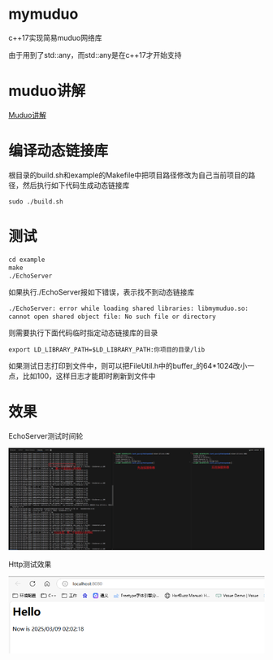 # mymuduo
c++17实现简易muduo网络库

由于用到了std::any，而std::any是在c++17才开始支持

# muduo讲解

[Muduo讲解](https://www.zhihu.com/column/c_1650978393704353792)



# 编译动态链接库

根目录的build.sh和example的Makefile中把项目路径修改为自己当前项目的路径，然后执行如下代码生成动态链接库

```
sudo ./build.sh
```

# 测试
```
cd example
make
./EchoServer
```

如果执行./EchoServer报如下错误，表示找不到动态链接库

```
./EchoServer: error while loading shared libraries: libmymuduo.so: cannot open shared object file: No such file or directory
```
则需要执行下面代码临时指定动态链接库的目录

```
export LD_LIBRARY_PATH=$LD_LIBRARY_PATH:你项目的目录/lib
```

如果测试日志打印到文件中，则可以把FileUtil.h中的buffer_的64*1024改小一点，比如100，这样日志才能即时刷新到文件中


# 效果

EchoServer测试时间轮

![时间轮打印连接](https://github.com/xyygudu/mymuduo/blob/main/image/timewheel.png)


Http测试效果

![http](https://github.com/xyygudu/mymuduo/blob/main/image/http.png)
